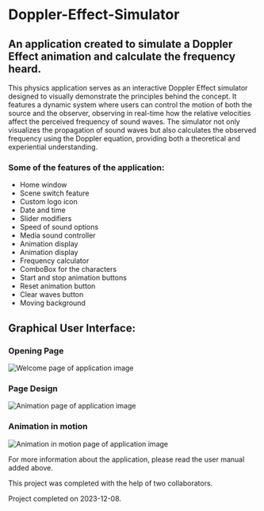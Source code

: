 # Doppler-Effect-Simulator
## An application created to simulate a Doppler Effect animation and calculate the frequency heard.

This physics application serves as an interactive Doppler Effect simulator designed to visually demonstrate the principles behind the concept. It features a dynamic system where users can control the motion of both the source and the observer, observing in real-time how the relative velocities affect the perceived frequency of sound waves. The simulator not only visualizes the propagation of sound waves but also calculates the observed frequency using the Doppler equation, providing both a theoretical and experiential understanding.

### Some of the features of the application:
* Home window 
* Scene switch feature 
* Custom logo icon 
* Date and time 
* Slider modifiers 
* Speed of sound options 
* Media sound controller 
* Animation display 
* Animation display 
* Frequency calculator 
* ComboBox for the characters 
* Start and stop animation buttons 
* Reset animation button 
* Clear waves button 
* Moving background 

## Graphical User Interface:
### Opening Page
![Welcome page of application image](https://github.com/user-attachments/assets/405ec92f-f0a1-4c7e-a425-b0cee425de3e)
### Page Design
![Animation page of application image](https://github.com/user-attachments/assets/7f9d918d-8172-4208-9199-69150748f18a)
### Animation in motion
![Animation in motion page of application image](https://github.com/user-attachments/assets/732a51a4-f71c-4142-9974-afc83c81f713)

For more information about the application, please read the user manual added above.

This project was completed with the help of two collaborators.

Project completed on 2023-12-08.
